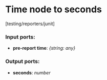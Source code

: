 # Time node to seconds

[testing/reporters/junit]

### Input ports:

* __pre-report time__: _{string: any}_



### Output ports:

* __seconds__: _number_



